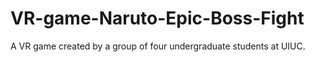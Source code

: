 # VR-game-Naruto-Epic-Boss-Fight
A VR game created by a group of four undergraduate students at UIUC.
